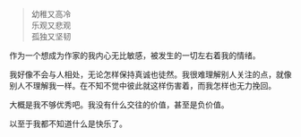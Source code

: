 

> 幼稚又高冷        
> 乐观又悲观        
> 孤独又坚韧        


作为一个想成为作家的我内心无比敏感，被发生的一切左右着我的情绪。

我好像不会与人相处，无论怎样保持真诚也徒然。我很难理解别人关注的点，就像别人不理解我一样。在不知不觉中彼此就这样伤害着，而我怎样也无力挽回。

大概是我不够优秀吧。我没有什么交往的价值，甚至是负价值。

以至于我都不知道什么是快乐了。











